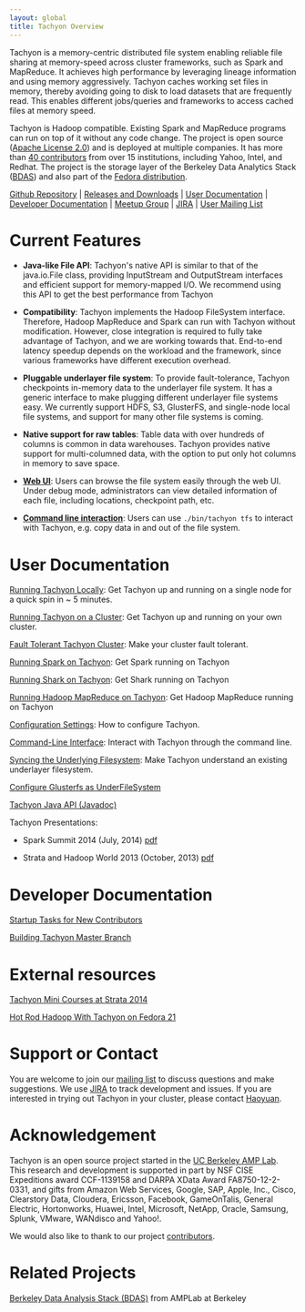 ```yaml
---
layout: global
title: Tachyon Overview
---
```


Tachyon is a memory-centric distributed file system enabling reliable file sharing at memory-speed
across cluster frameworks, such as Spark and MapReduce. It achieves high performance by leveraging
lineage information and using memory aggressively. Tachyon caches working set files in memory,
thereby avoiding going to disk to load datasets that are frequently read. This enables different
jobs/queries and frameworks to access cached files at memory speed.

Tachyon is Hadoop compatible. Existing Spark and MapReduce programs can run on top of it without
any code change. The project is open source
([Apache License 2.0](https://github.com/amplab/tachyon/blob/master/LICENSE)) and is deployed at
multiple companies. It has more than
[40 contributors](https://github.com/amplab/tachyon/graphs/contributors) from over 15 institutions,
including Yahoo, Intel, and Redhat. The project is the storage layer of the Berkeley Data Analytics
Stack ([BDAS](https://amplab.cs.berkeley.edu/bdas/)) and also part of the
[Fedora distribution](https://fedoraproject.org/wiki/SIGs/bigdata/packaging).

[Github Repository](https://github.com/amplab/tachyon/) |
[Releases and Downloads](https://github.com/amplab/tachyon/releases) |
[User Documentation](#user-documentation) |
[Developer Documentation](#developer-documentation) |
[Meetup Group](http://www.meetup.com/Tachyon/) |
[JIRA](https://tachyon.atlassian.net/browse/TACHYON) |
[User Mailing List](https://groups.google.com/forum/?fromgroups#!forum/tachyon-users)

# Current Features

* **Java-like File API**: Tachyon's native API is similar to that of the java.io.File class,
providing InputStream and OutputStream interfaces and efficient support for memory-mapped I/O. We
recommend using this API to get the best performance from Tachyon

* **Compatibility**: Tachyon implements the Hadoop FileSystem interface. Therefore, Hadoop MapReduce
and Spark can run with Tachyon without modification. However, close integration is required to fully
take advantage of Tachyon, and we are working towards that. End-to-end latency speedup depends on
the workload and the framework, since various frameworks have different execution overhead.

* **Pluggable underlayer file system**: To provide fault-tolerance, Tachyon checkpoints in-memory
data to the underlayer file system. It has a generic interface to make plugging different underlayer
file systems easy. We currently support HDFS, S3, GlusterFS, and single-node local file systems, and
support for many other file systems is coming.

* **Native support for raw tables**: Table data with over hundreds of columns is common in data
warehouses. Tachyon provides native support for multi-columned data, with the option to put only hot
columns in memory to save space.

* **[Web UI](Web-Interface.html)**: Users can browse the file system easily through the web UI.
Under debug mode, administrators can view detailed information of each file, including locations,
checkpoint path, etc.

* **[Command line interaction](Command-Line-Interface.html)**: Users can use ``./bin/tachyon tfs``
to interact with Tachyon, e.g. copy data in and out of the file system.

# User Documentation

[Running Tachyon Locally](Running-Tachyon-Locally.html): Get Tachyon up and running on a single node
for a quick spin in ~ 5 minutes.

[Running Tachyon on a Cluster](Running-Tachyon-on-a-Cluster.html): Get Tachyon up and running on
your own cluster.

[Fault Tolerant Tachyon Cluster](Fault-Tolerant-Tachyon-Cluster.html): Make your cluster fault
tolerant.

[Running Spark on Tachyon](Running-Spark-on-Tachyon.html): Get Spark running on Tachyon

[Running Shark on Tachyon](Running-Shark-on-Tachyon.html): Get Shark running on Tachyon

[Running Hadoop MapReduce on Tachyon](Running-Hadoop-MapReduce-on-Tachyon.html): Get Hadoop
MapReduce running on Tachyon

[Configuration Settings](Configuration-Settings.html): How to configure Tachyon.

[Command-Line Interface](Command-Line-Interface.html): Interact with Tachyon through the command
line.

[Syncing the Underlying Filesystem](Syncing-the-Underlying-Filesystem.html): Make Tachyon understand
an existing underlayer filesystem.

[Configure Glusterfs as UnderFileSystem](Setup-GlusterFs-as-UnderFileSystem.html)

[Tachyon Java API (Javadoc)](api/java/index.html)

Tachyon Presentations:

* Spark Summit 2014 (July, 2014) [pdf](http://goo.gl/DKrE4M)

* Strata and Hadoop World 2013 (October, 2013) [pdf](http://goo.gl/AHgz0E)

# Developer Documentation

[Startup Tasks for New Contributors](Startup-Tasks-for-New-Contributors.html)

[Building Tachyon Master Branch](Building-Tachyon-Master-Branch.html)

# External resources

[Tachyon Mini Courses at Strata 2014](http://ampcamp.berkeley.edu/big-data-mini-course/)

[Hot Rod Hadoop With Tachyon on Fedora 21](http://timothysc.github.io/blog/2014/02/17/bdas-tachyon/)

# Support or Contact

You are welcome to join our
[mailing list](https://groups.google.com/forum/?fromgroups#!forum/tachyon-users) to discuss
questions and make suggestions. We use [JIRA](https://tachyon.atlassian.net/browse/TACHYON) to
track development and issues. If you are interested in trying out Tachyon in your cluster, please
contact [Haoyuan](mailto:haoyuan@cs.berkeley.edu).

# Acknowledgement

Tachyon is an open source project started in the
[UC Berkeley AMP Lab](http://amplab.cs.berkeley.edu). This research and development is supported in
part by NSF CISE Expeditions award CCF-1139158 and DARPA XData Award FA8750-12-2-0331, and gifts
from Amazon Web Services, Google, SAP, Apple, Inc., Cisco, Clearstory Data, Cloudera, Ericsson,
Facebook, GameOnTalis, General Electric, Hortonworks, Huawei, Intel, Microsoft, NetApp, Oracle,
Samsung, Splunk, VMware, WANdisco and Yahoo!.

We would also like to thank to our project
[contributors](https://github.com/amplab/tachyon/graphs/contributors).

# Related Projects

[Berkeley Data Analysis Stack (BDAS)](https://amplab.cs.berkeley.edu/bdas/) from AMPLab at Berkeley
